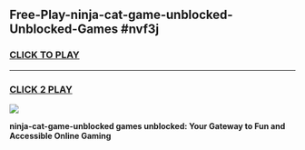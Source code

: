 
## Free-Play-ninja-cat-game-unblocked-Unblocked-Games #nvf3j
<h3>
<a href="https://news.freeplayer.one?title=ninja-cat-game-unblocked&ref=8M">CLICK TO PLAY</a></h3>
<hr>

<h3>
<a href="https://news.freeplayer.one?title=ninja-cat-game-unblocked&ref=8M">CLICK 2 PLAY</a>
  
</h3>

<a href="https://news.freeplayer.one?title=ninja-cat-game-unblocked&ref=8M"><img src="https://clearcache.store/games.png"></a>


**ninja-cat-game-unblocked games unblocked: Your Gateway to Fun and Accessible Online Gaming**
